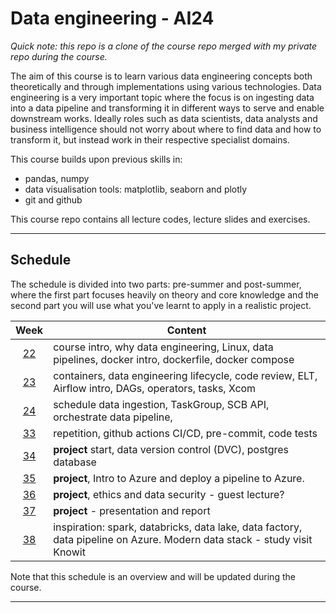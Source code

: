 # Data engineering - AI24

*Quick note: this repo is a clone of the course repo merged with my private repo during the course.*

The aim of this course is to learn various data engineering concepts both theoretically and through implementations using various technologies. Data engineering is a very important topic where the focus is on ingesting data into a data pipeline and transforming it in different ways to serve and enable downstream works. Ideally roles such as data scientists, data analysts and business intelligence should not worry about where to find data and how to transform it, but instead work in their respective specialist domains.

This course builds upon previous skills in:

- pandas, numpy
- data visualisation tools: matplotlib, seaborn and plotly
- git and github

This course repo contains all lecture codes, lecture slides and exercises.

---

## Schedule

The schedule is divided into two parts: pre-summer and post-summer, where the first part focuses heavily on theory and core knowledge and the second part you will use what you've learnt to apply in a realistic project.

|   Week   | Content                                                                                                                   |
| :------: | ------------------------------------------------------------------------------------------------------------------------- |
| [22][w1] | course intro, why data engineering, Linux, data pipelines, docker intro, dockerfile, docker compose |
| [23][w2] | containers, data engineering lifecycle, code review, ELT, Airflow intro, DAGs, operators, tasks, Xcom |
| [24][w3] | schedule data ingestion, TaskGroup, SCB API, orchestrate data pipeline,                                                   |
| [33][w4] | repetition, github actions CI/CD, pre-commit, code tests                    |
| [34][w5] | **project** start, data version control (DVC), postgres database                                           |
| [35][w6] | **project**, Intro to Azure and deploy a pipeline to Azure.                                                               |
| [36][w7] | **project**, ethics and data security - guest lecture?                                                                    |
| [37][w8] | **project** - presentation and report                                                                                     |
| [38][w9] | inspiration: spark, databricks, data lake, data factory, data pipeline on Azure. Modern data stack - study visit Knowit   |

Note that this schedule is an overview and will be updated during the course.

[w1]: https://github.com/pr0fez/Data-engineering-AI24/blob/main/Resources/week1.md
[w2]: https://github.com/pr0fez/Data-engineering-AI24/blob/main/Resources/week2.md
[w3]: https://github.com/pr0fez/Data-engineering-AI24/blob/main/Resources/week3.md
[w4]: https://github.com/pr0fez/Data-engineering-AI24/blob/main/Resources/week4.md
[w5]: https://github.com/pr0fez/Data-engineering-AI24/blob/main/Resources/week5.md
[w6]: https://github.com/pr0fez/Data-engineering-AI24/blob/main/Resources/week6.md
[w7]: https://github.com/pr0fez/Data-engineering-AI24/blob/main/Resources/week7.md
[w8]: https://github.com/pr0fez/Data-engineering-AI24/blob/main/Resources/week8.md
[w9]: https://github.com/pr0fez/Data-engineering-AI24/blob/main/Resources/week9.md

---
